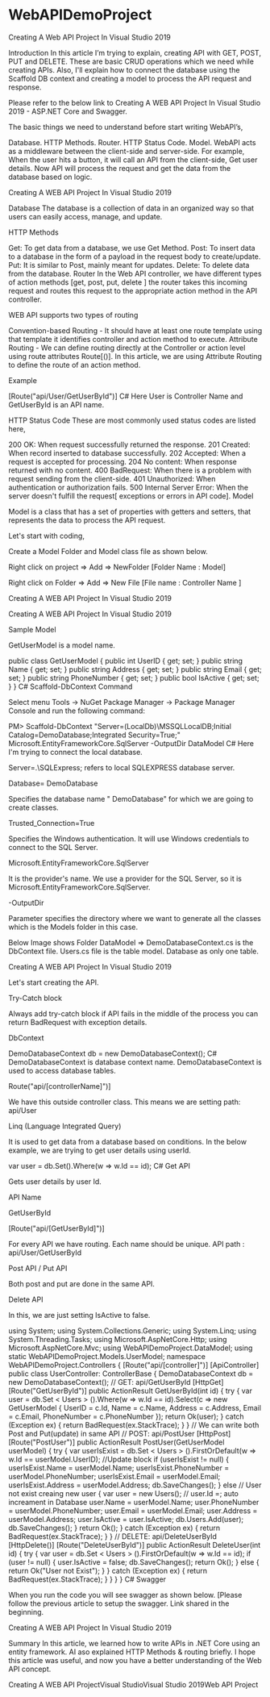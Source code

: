 # WebAPIDemoProject
Creating A Web API Project In Visual Studio 2019

Introduction
In this article I’m trying to explain, creating API with GET, POST, PUT and DELETE. These are basic CRUD operations which we need while creating APIs. Also, I'll explain how to connect the database using the Scaffold DB context and creating a model to process the API request and response.

Please refer to the below link to Creating A WEB API Project In Visual Studio 2019 - ASP.NET Core and Swagger.

The basic things we need to understand before start writing WebAPI’s,

Database.
HTTP Methods.
Router.
HTTP Status Code.
Model.
WebAPI acts as a middleware between the client-side and server-side. For example, When the user hits a button, it will call an API from the client-side,  Get user details. Now API will process the request and get the data from the database based on logic.

Creating A WEB API Project In Visual Studio 2019

Database
The database is a collection of data in an organized way so that users can easily access, manage, and update.

HTTP Methods

Get: To get data from a database, we use Get Method.
Post: To insert data to a database in the form of a payload in the request body to create/update.
Put: It is similar to Post, mainly meant for updates.
Delete: To delete data from the database.
Router
In the Web API controller, we have different types of action methods [get, post, put, delete ] the router takes this incoming request and routes this request to the appropriate action method in the API controller.

WEB API supports two types of routing

Convention-based Routing - It should have at least one route template using that template it identifies controller and action method to execute.
Attribute Routing - We can define routing directly at the Controller or action level using route attributes Route[()].
In this article, we are using Attribute Routing to define the route of an action method. 

Example

[Route("api/User/GetUserById")]
C#
Here User is Controller Name and GetUserById is an API name.

HTTP Status Code
These are most commonly used status codes are listed here,

200 OK: When request successfully returned the response. 
201 Created: When record inserted to database successfully.
202 Accepted: When a request is accepted for processing.
204 No content: When response returned with no content.
400 BadRequest: When there is a problem with request sending from the client-side.
401 Unauthorized: When authentication or authorization fails.
500 Internal Server Error: When the server doesn't fulfill the request[ exceptions or errors in API code].
Model

Model is a class that has a set of properties with getters and setters, that represents the data to process the API request. 

Let's start with coding,

Create a Model Folder and Model class file as shown below.

Right click on project => Add => NewFolder [Folder Name : Model]

Right click on Folder => Add => New File [File name : Controller Name ]

Creating A WEB API Project In Visual Studio 2019

Creating A WEB API Project In Visual Studio 2019

Sample Model

GetUserModel is a model name. 

public class GetUserModel
{
     public int UserID { get; set; }
     public string Name { get; set; }
     public string Address { get; set; }
     public string Email { get;  set; }
     public string PhoneNumber { get; set; }
     public bool IsActive { get; set; }
}
C#
Scaffold-DbContext Command

Select menu Tools -> NuGet Package Manager -> Package Manager Console and run the following command:

PM> Scaffold-DbContext "Server=(LocalDb)\MSSQLLocalDB;Initial Catalog=DemoDatabase;Integrated Security=True;" Microsoft.EntityFrameworkCore.SqlServer -OutputDir DataModel
C#
Here I'm trying to connect the local database. 

Server=.\SQLExpress; refers to local SQLEXPRESS database server.

Database= DemoDatabase

Specifies the database name " DemoDatabase" for which we are going to create classes.

Trusted_Connection=True

Specifies the Windows authentication. It will use Windows credentials to connect to the SQL Server.

Microsoft.EntityFrameworkCore.SqlServer

It is the provider's name. We use a provider for the SQL Server, so it is Microsoft.EntityFrameworkCore.SqlServer.

-OutputDir

Parameter specifies the directory where we want to generate all the classes which is the Models folder in this case.

Below Image shows Folder DataModel => DemoDatabaseContext.cs is the DbContext file. Users.cs file is the table model. Database as only one table.

Creating A WEB API Project In Visual Studio 2019

Let's start creating the API.

Try-Catch block

Always add try-catch block if API fails in the middle of the process you can return BadRequest with exception details.

DbContext

DemoDatabaseContext db = new DemoDatabaseContext();
C#
DemoDatabaseContext is database context name. DemoDatabaseContext is used to access database tables.

Route("api/[controllerName]")]

We have this outside controller class. This means we are setting path: api/User

Linq (Language Integrated Query)

It is used to get data from a database based on conditions. In the below example, we are trying to get user details using userId.

var user = db.Set<Users>().Where(w => w.Id == id);
C#
Get API

Gets user details by user Id.

API Name

GetUserById

[Route("api/[GetUserById]")]

For every API we have routing. Each name should be unique. API path : api/User/GetUserById

Post API / Put API

Both post and put are done in the same API.

Delete API

In this, we are just setting IsActive to false.

using System;
using System.Collections.Generic;
using System.Linq;
using System.Threading.Tasks;
using Microsoft.AspNetCore.Http;
using Microsoft.AspNetCore.Mvc;
using WebAPIDemoProject.DataModel;
using static WebAPIDemoProject.Models.UserModel;
namespace WebAPIDemoProject.Controllers {
    [Route("api/[controller]")]
    [ApiController]
    public class UserController: ControllerBase {
        DemoDatabaseContext db = new DemoDatabaseContext();
        // GET: api/GetUserById
        [HttpGet]
        [Route("GetUserById")]
        public ActionResult GetUserById(int id) {
            try {
                var user = db.Set < Users > ().Where(w => w.Id == id).Select(c => new GetUserModel {
                    UserID = c.Id,
                        Name = c.Name,
                        Address = c.Address,
                        Email = c.Email,
                        PhoneNumber = c.PhoneNumber
                });
                return Ok(user);
            } catch (Exception ex) {
                return BadRequest(ex.StackTrace);
            }
        }
        // We can write both Post and Put(update) in same API
        // POST: api/PostUser
        [HttpPost]
        [Route("PostUser")]
        public ActionResult PostUser(GetUserModel userModel) {
            try {
                var userIsExist = db.Set < Users > ().FirstOrDefault(w => w.Id == userModel.UserID);
                //Update block
                if (userIsExist != null) {
                    userIsExist.Name = userModel.Name;
                    userIsExist.PhoneNumber = userModel.PhoneNumber;
                    userIsExist.Email = userModel.Email;
                    userIsExist.Address = userModel.Address;
                    db.SaveChanges();
                } else // User not exist creaing new user
                {
                    var user = new Users();
                    // user.Id =;  auto increament in Database
                    user.Name = userModel.Name;
                    user.PhoneNumber = userModel.PhoneNumber;
                    user.Email = userModel.Email;
                    user.Address = userModel.Address;
                    user.IsActive = user.IsActive;
                    db.Users.Add(user);
                    db.SaveChanges();
                }
                return Ok();
            } catch (Exception ex) {
                return BadRequest(ex.StackTrace);
            }
        }
        // DELETE: api/DeleteUserById
        [HttpDelete()]
        [Route("DeleteUserById")]
        public ActionResult DeleteUser(int id) {
            try {
                var user = db.Set < Users > ().FirstOrDefault(w => w.Id == id);
                if (user != null) {
                    user.IsActive = false;
                    db.SaveChanges();
                    return Ok();
                } else {
                    return Ok("User not Exist");
                }
            } catch (Exception ex) {
                return BadRequest(ex.StackTrace);
            }
        }
    }
}
C#
Swagger

When you run the code you will see swagger as shown below. [Please follow the previous article to setup the swagger. Link shared in the beginning.

Creating A WEB API Project In Visual Studio 2019

Summary
In this article, we learned how to write APIs in .NET Core using an entity framework. AI aso explained HTTP Methods & routing briefly. I hope this article was useful, and now you have a better understanding of the Web API concept.

Creating A WEB API ProjectVisual StudioVisual Studio 2019Web API Project

